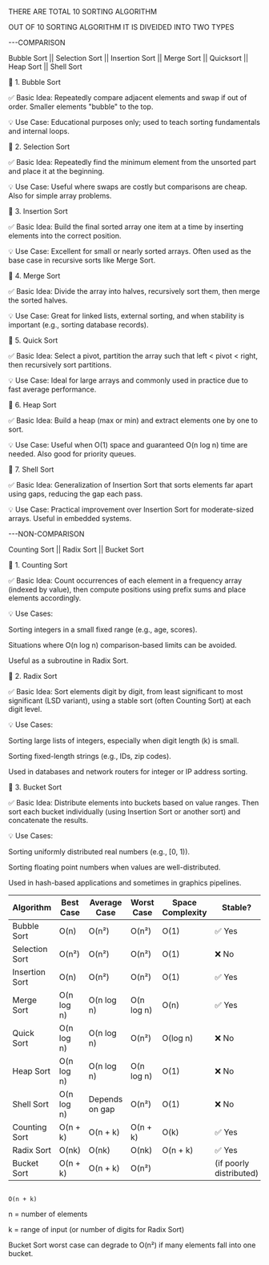 THERE ARE TOTAL 10 SORTING ALGORITHM

OUT OF 10 SORTING ALGORITHM IT IS DIVEIDED INTO TWO TYPES 

---COMPARISON
    
Bubble Sort || Selection Sort || Insertion Sort || Merge Sort || Quicksort || Heap Sort || Shell Sort
    
🔹 1. Bubble Sort

✅ Basic Idea:
Repeatedly compare adjacent elements and swap if out of order. Smaller elements "bubble" to the top.

💡 Use Case:
Educational purposes only; used to teach sorting fundamentals and internal loops.

🔹 2. Selection Sort

✅ Basic Idea:
Repeatedly find the minimum element from the unsorted part and place it at the beginning.

💡 Use Case:
Useful where swaps are costly but comparisons are cheap. Also for simple array problems.

🔹 3. Insertion Sort

✅ Basic Idea:
Build the final sorted array one item at a time by inserting elements into the correct position.

💡 Use Case:
Excellent for small or nearly sorted arrays. Often used as the base case in recursive sorts like Merge Sort.

🔹 4. Merge Sort

✅ Basic Idea:
Divide the array into halves, recursively sort them, then merge the sorted halves.

💡 Use Case:
Great for linked lists, external sorting, and when stability is important (e.g., sorting database records).

🔹 5. Quick Sort

✅ Basic Idea:
Select a pivot, partition the array such that left < pivot < right, then recursively sort partitions.

💡 Use Case:
Ideal for large arrays and commonly used in practice due to fast average performance.

🔹 6. Heap Sort

✅ Basic Idea:
Build a heap (max or min) and extract elements one by one to sort.

💡 Use Case:
Useful when O(1) space and guaranteed O(n log n) time are needed. Also good for priority queues.

🔹 7. Shell Sort

✅ Basic Idea:
Generalization of Insertion Sort that sorts elements far apart using gaps, reducing the gap each pass.

💡 Use Case:
Practical improvement over Insertion Sort for moderate-sized arrays. Useful in embedded systems.



---NON-COMPARISON
    
Counting Sort || Radix Sort || Bucket Sort
    
🔹 1. Counting Sort

✅ Basic Idea:
Count occurrences of each element in a frequency array (indexed by value), then compute positions using prefix sums and place elements accordingly.

💡 Use Cases:

Sorting integers in a small fixed range (e.g., age, scores).

Situations where O(n log n) comparison-based limits can be avoided.

Useful as a subroutine in Radix Sort.

🔹 2. Radix Sort

✅ Basic Idea:
Sort elements digit by digit, from least significant to most significant (LSD variant), using a stable sort (often Counting Sort) at each digit level.

💡 Use Cases:

Sorting large lists of integers, especially when digit length (k) is small.

Sorting fixed-length strings (e.g., IDs, zip codes).

Used in databases and network routers for integer or IP address sorting.

🔹 3. Bucket Sort

✅ Basic Idea:
Distribute elements into buckets based on value ranges. Then sort each bucket individually (using Insertion Sort or another sort) and concatenate the results.

💡 Use Cases:

Sorting uniformly distributed real numbers (e.g., [0, 1)).

Sorting floating point numbers when values are well-distributed.

Used in hash-based applications and sometimes in graphics pipelines.



| Algorithm          | Best Case     | Average Case   | Worst Case | Space Complexity | Stable? |
| ------------------ | ------------- | -------------- | ---------- | ---------------- | ------- |
| Bubble Sort        | O(n)          | O(n²)          | O(n²)      | O(1)             | ✅ Yes   |
| Selection Sort     | O(n²)         | O(n²)          | O(n²)      | O(1)             | ❌ No    |
| Insertion Sort     | O(n)          | O(n²)          | O(n²)      | O(1)             | ✅ Yes   |
| Merge Sort         | O(n log n)    | O(n log n)     | O(n log n) | O(n)             | ✅ Yes   |
| Quick Sort         | O(n log n)    | O(n log n)     | O(n²)      | O(log n)         | ❌ No    |
| Heap Sort          | O(n log n)    | O(n log n)     | O(n log n) | O(1)             | ❌ No    |
| Shell Sort         | O(n log n)    | Depends on gap | O(n²)      | O(1)             | ❌ No    |
| Counting Sort	     | O(n + k)	     | O(n + k)	      | O(n + k)   | O(k)	          | ✅ Yes   |
| Radix Sort	     | O(nk)	     | O(nk)	      | O(nk)	   | O(n + k)	      | ✅ Yes   |
| Bucket Sort	     | O(n + k)      | O(n + k)       |	O(n²) |    | (if poorly distributed)|✅ Yes (if stable sort is used inside)|	
                                                                        O(n + k)            	

n = number of elements

k = range of input (or number of digits for Radix Sort)

Bucket Sort worst case can degrade to O(n²) if many elements fall into one bucket.

